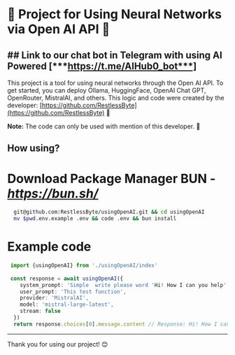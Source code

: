 # 🚀 Project for Using Neural Networks via Open AI API 🚀
## ## Link to our chat bot in Telegram with using AI Powered [***https://t.me/AIHub0_bot***]

This project is a tool for using neural networks through the Open AI API. To get started, you can deploy Ollama, HuggingFace, OpenAI Chat GPT, OpenRouter, MistralAI, and others. This logic and code were created by the developer: [https://github.com/RestlessByte](https://github.com/RestlessByte) 🌟

**Note:** The code can only be used with mention of this developer. 📝
## How using?
# Download Package Manager **BUN** - ***https://bun.sh/***

```bash
  git@github.com:RestlessByte/usingOpenAI.git && cd usingOpenAI
  mv $pwd.env.example .env && code .env && bun install
```
# Example code
```ts
 import {usingOpenAI} from './usingOpenAI/index'
 
 const response = await usingOpenAI({
    system_prompt: 'Simple  write please word 'Hi! How I can you help'',
    user_prompt: 'This test function',
    provider: 'MistralAI',
    model: 'mistral-large-latest',
    stream: false
  })
  return response.choices[0].message.content // Response: Hi! How I can you help? 
```
---
Thank you for using our project! 😊
